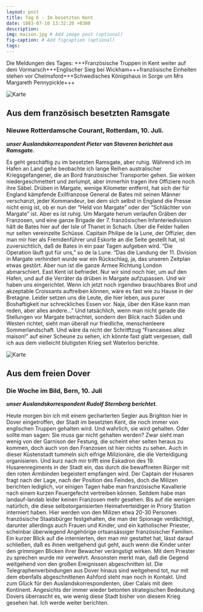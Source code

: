 ```yaml
---
layout: post
title: Tag 6 - Im besetzten Kent
date: 1883-07-10 13:32:20 +0300
description: 
img: maison.jpg # Add image post (optional)
fig-caption: # Add figcaption (optional)
tags: 
---
```


Die Meldungen des Tages: +++Französische Truppen in Kent weiter auf dem Vormarsch+++Englischer Sieg bei Wickham+++französische Einheiten stehen vor Chelmsford+++Schwedisches Königshaus in Sorge um Mrs Margareth Pennypickle+++

![Karte]({{site.baseurl}}/assets/img/ramsgate10jul.jpg)

## Aus dem französisch besetzten Ramsgate

### Nieuwe Rotterdamsche Courant, Rotterdam, 10. Juli.
***unser Auslandskorrespondent Pieter van Staveren berichtet aus Ramsgate.***

Es geht geschäftig zu im besetzten Ramsgate, aber ruhig. Während ich im Hafen an Land gehe beobachte ich lange Reihen australischer Kriegsgefangener, die an Bord französischer Transporter gehen. Sie wirken niedergeschmettert und zerlumpt, aber immerhin tragen ihre Offiziere noch ihre Säbel. Drüben in Margate, wenige Kilometer entfernt, hat sich der für England kämpfende Exilfranzose General de Bates mit seinen Männer verschanzt, jeder Kommandeur, bei dem sich selbst in England die Presse nicht einig ist, ob er nun der “Held von Margate” oder der “Schlächter von Margate” ist. Aber es ist ruhig. Um Margate herum verlaufen Gräben der Franzosen, und eine ganze Brigade der 7. französischen Infanteriedivision hält de Bates hier auf der Isle of Thanet in Schach. Über die Felder hallen nur selten vereinzelte Schüsse. Capitain Philipe de la Lune, der Offizier, den man mir hier als Fremdenführer und Eskorte an die Seite gestellt hat, ist zuversichtlich, daß de Bates in ein paar Tagen aufgeben wird. “Die Operation läuft gut für uns,” so de la Lune. “Das die Landung der 11. Division in Margate verhindert wurde war ein Rückschlag, ja, das unseren Zeitplan etwas gestört. Aber nun ist die ganze Armee Richtung London abmarschiert. East Kent ist befriedet. Nur wir sind noch hier, um auf den Hafen, und auf die Verräter da drüben in Margate aufzupassen. Und wir haben uns eingerichtet. Wenn ich jetzt noch irgendwo brauchbares Brot und akzeptable Croissants auftreiben können, wäre es fast wie zu Hause in der Bretagne. Leider setzen uns die Leute, die hier leben, aus purer Boshaftigkeit nur schreckliches Essen vor. Naja, über den Käse kann man reden, aber alles andere...” Und tatsächlich, wenn man nicht gerade die Stellungen vor Margate betrachtet, sondern den Blick nach Süden und Westen richtet, sieht man überall nur friedliche, menschenleere Sommerlandschaft. Und wäre da nicht der Schritftzug “Francaises allez maison!” auf einer Scheune zu sehen, ich könnte fast glatt vergessen, daß ich aus dem vielleicht blutigsten Krieg seit Waterloo berichte.


![Karte]({{site.baseurl}}/assets/img/dover10jul.jpg)

## Aus dem freien Dover

### Die Woche im Bild, Bern, 10. Juli
***unser Auslandskorrespondent Rudolf Sternberg berichtet.***

Heute morgen bin ich mit einem gecharterten Segler aus Brighton hier in Dover eingetroffen, der Stadt im besetzten Kent, die noch immer von englischen Truppen gehalten wird. Und wahrlich, sie wird gehalten. Oder sollte man sagen: Sie muss gar nicht gehalten werden? Zwar sieht man wenig von der Garnison der Festung, die scheint eher selten heraus zu kommen, doch auch von den Franzosen ist hier nichts zu sehen. Auch in dieser Küstenstadt tummeln sich eifrige Milizionäre, die die Verteidigung organisieren. Und kurz nach mir trifft eine Eskadron des 19. Husarenregiments in der Stadt ein, das durch die bewaffneten Bürger mit den roten Armbinden begeistert empfangen wird. Der Captain der Husaren fragt nach der Lage, nach der Position des Feindes, doch die Milizen berichten lediglich, vor einigen Tagen habe man französische Kavallerie nach einem kurzen Feuergefecht vertreiben können. Seitdem habe man landauf-landab leider keinen Franzosen mehr gesehen. Bis auf die wenigen natürlich, die diese selbstorganisierten Heimatverteidiger in Priory Station interniert haben. Hier werden von den Milizen etwa 20-30 Personen französische Staatsbürger festgehalten, die man der Spionage verdächtigt, darunter allerdings auch Frauen und Kinder, und ein katholischer Priester, scheinbar überwiegend Angehörige ortsansässiger französischer Familien. Ein kurzer Blick auf die internierten, den man mir gestattet hat, lässt darauf schließen, daß es ihnen weitgehend gut geht, auch wenn die Kinder unter den grimmigen Blicken ihrer Bewacher verängstigt wirken. Mit dem Priester zu sprechen wurde mir verwehrt. Ansonsten merkt man, daß die Gegend weitgehend von den großen Ereignissen abgeschnitten ist. Die Telegraphenverbindungen aus Dover hinaus sind weitgehend tot, nur mit dem ebenfalls abgeschnittenen Ashford steht man noch in Kontakt. Und zum Glück für den Auslandskorrespondenten, über Calais mit dem Kontinent. Angesichts der immer wieder betonten strategischen Bedeutung Dovers überrascht es, wie wenig diese Stadt bisher von diesem Krieg gesehen hat. Ich werde weiter berichten.



